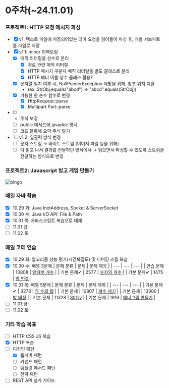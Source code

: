 # 0주차(~24.11.01)

### 프로젝트1: HTTP 요청 메시지 파싱
- [x] v1: 텍스트 파일에 저장되어있는 더미 요청을 읽어들어 파싱 후, 개별 서브파트를 파일로 저장
- [x] v1.1: minor 리팩토링
  - [x] 매직 리터럴을 상수로 분리
    - [x] 경로 관련 매직 리터럴
    - [x] HTTP 메시지 구분자 매직 리터럴을 별도 클래스로 분리
    - [x] HTTP 헤더 이름 상수 클래스 활용?
  - [x] 문자열 일치 여부 시, NullPointerException 예방을 위해, 참조 위치 치환  
    - (ex. StrObj.equals("abcd") → "abcd".equals(StrObj))
  - [x] 가능한 한 순수 함수로 변경
    - [x] HttpRequest::parse
    - [x] Multipart.Part::parse
- [ ] + 주석 보강
  - [ ] public 메서드에 javadoc 명시
  - [ ] 코드 블록에 요약 주석 달기
- [ ] v1.2: 입출력 방식 변경
  - [ ] 문자 스트림 → 바이트 스트림 (이미지 파일 등을 위해)
  - [ ] 다 읽고 나서 결과를 전달하던 방식에서 → 읽으면서 파싱할 수 있도록 스트림을 전달하는 방식으로 변경

### 프로젝트2: Javascript 빙고 게임 만들기
![bingo](https://github.com/user-attachments/assets/778fd562-9946-4633-84af-2df4a8246630)

### 매일 자바 학습
- [x] 10.29 화: Java InetAddress, Socket & ServerSocket
- [x] 10.30 수: Java I/O API: File & Path
- [x] 10.31 목: 자바스크립트 복습으로 대체
- [ ] 11.01 금: 
- [ ] 11.02 토: 

### 매일 코테 연습
- [x] 10.29 화: 알고리즘 성능 평가(시간복잡도) 및 디버깅 스킬 복습
- [x] 10.30 수: 배열 3문제
    | 문제 분류 | 문제 | 문제 제목 |
    | --- | --- | --- |
    | 연습 문제 | 10808 | [알파벳 개수](https://www.acmicpc.net/problem/10808) |
    | 기본 문제✔ | 2577 | [숫자의 개수](https://www.acmicpc.net/problem/2577) |
    | 기본 문제✔ | 1475 | [방 번호](https://www.acmicpc.net/problem/1475) |
- [x] 10.31 목: 배열 5문제
    | 문제 분류 | 문제 | 문제 제목 |
    | --- | --- | --- |
    | 기본 문제✔ | 3273 | [두 수의 합](https://www.acmicpc.net/problem/3273) |
    | 기본 문제 | 10807 | [개수 세기](https://www.acmicpc.net/problem/10807) |
    | 기본 문제 | 13300 | [방 배정](https://www.acmicpc.net/problem/13300) |
    | 기본 문제 | 11328 | [Strfry](https://www.acmicpc.net/problem/11328) |
    | 기본 문제 | 1919 | [애너그램 만들기](https://www.acmicpc.net/problem/1919) |
- [ ] 11.01 금: 
- [ ] 11.02 토: 

### 기타 학습 목표
- [ ] HTTP CSS JS 복습
- [x] HTTP 복습
- [ ] 디자인 패턴
  - [x] 옵저버 패턴
  - [ ] 커맨드 패턴
  - [ ] 템플릿 메서드 패턴
  - [ ] 전략 패턴
- [ ] REST API 설계 가이드